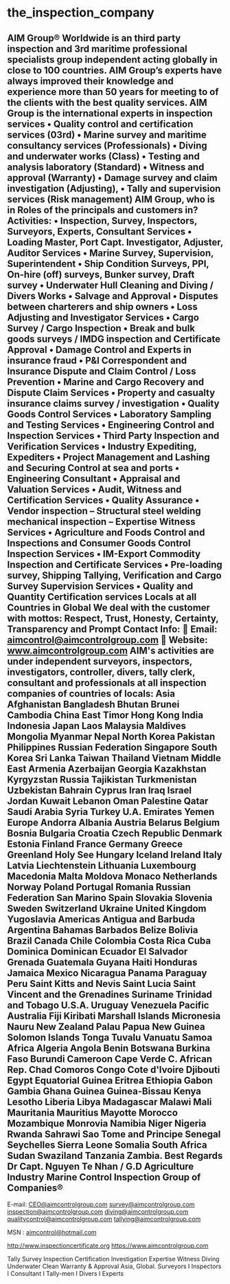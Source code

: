# the_inspection_company
AIM Group® Worldwide is an third party inspection and 3rd maritime professional specialists group independent acting globally in close to 100 countries.
AIM Group’s experts have always improved their knowledge and experience more than 50 years for meeting to of the clients with the best quality services.
AIM Group is the international experts in inspection services
•	Quality control and certification services (03rd)
•	Marine survey and maritime consultancy services (Professionals)
•	Diving and underwater works (Class)
•	Testing and analysis laboratory (Standard)
•	Witness and approval (Warranty)
•	Damage survey and claim investigation (Adjusting), 
•	Tally and supervision services (Risk management)
AIM Group, who is in Roles of the principals and customers in?
Activities:
•	Inspection, Survey, Inspectors, Surveyors, Experts, Consultant Services
•	Loading Master, Port Capt. Investigator, Adjuster, Auditor Services 
•	Marine Survey, Supervision, Superintendent
•	Ship Condition Surveys, PPI, On-hire (off) surveys, Bunker survey, Draft survey
•	Underwater Hull Cleaning and Diving / Divers Works
•	Salvage and Approval
•	Disputes between charterers and ship owners
•	Loss Adjusting and Investigator Services
•	Cargo Survey / Cargo Inspection
•	Break and bulk goods surveys / IMDG inspection and Certificate Approval 
•	Damage Control and Experts in insurance fraud
•	P&I Correspondent and Insurance Dispute and Claim Control / Loss Prevention
•	Marine and Cargo Recovery and Dispute Claim Services
•	Property and casualty insurance claims survey / investigation
•	Quality Goods Control Services 
•	Laboratory Sampling and Testing Services 
•	Engineering Control and Inspection Services
•	Third Party Inspection and Verification Services
•	Industry Expediting, Expediters
•	Project Management and Lashing and Securing Control at sea and ports
•	Engineering Consultant
•	Appraisal and Valuation Services
•	Audit, Witness and Certification Services
•	Quality Assurance
•	Vendor inspection – Structural steel welding mechanical inspection – Expertise Witness Services
•	Agriculture and Foods Control and Inspections and Consumer Goods Control Inspection Services
•	IM-Export Commodity Inspection and Certificate Services
•	Pre-loading survey, Shipping Tallying, Verification and Cargo Survey Supervision Services
•	Quality and Quantity Certification services
Locals at all Countries in Global
We deal with the customer with mottos:
Respect, Trust, Honesty, Certainty, Transparency and Prompt
Contact Info: 
🔶 Email: aimcontrol@aimcontrolgroup.com 
🔶 Website: www.aimcontrolgroup.com
AIM's activities are under independent surveyors, inspectors, investigators, controller, divers, tally clerk, consultant and professionals at all inspection companies of countries of locals:
Asia
Afghanistan Bangladesh Bhutan Brunei Cambodia China East Timor Hong Kong India Indonesia Japan Laos Malaysia Maldives Mongolia Myanmar Nepal North Korea Pakistan Philippines Russian Federation Singapore South Korea Sri Lanka Taiwan Thailand Vietnam
Middle East
Armenia Azerbaijan Georgia Kazakhstan Kyrgyzstan Russia Tajikistan Turkmenistan Uzbekistan Bahrain Cyprus Iran Iraq Israel Jordan Kuwait Lebanon Oman Palestine Qatar Saudi Arabia Syria Turkey U.A. Emirates Yemen
Europe
Andorra Albania Austria Belarus Belgium Bosnia Bulgaria Croatia Czech Republic Denmark Estonia Finland France Germany Greece Greenland Holy See Hungary Iceland Ireland Italy Latvia Liechtenstein Lithuania Luxembourg Macedonia Malta Moldova Monaco Netherlands Norway Poland Portugal Romania Russian Federation San Marino Spain Slovakia Slovenia Sweden Switzerland Ukraine United Kingdom Yugoslavia
Americas
Antigua and Barbuda Argentina Bahamas Barbados Belize Bolivia Brazil Canada Chile Colombia Costa Rica Cuba Dominica Dominican Ecuador El Salvador Grenada Guatemala Guyana Haiti Honduras Jamaica Mexico Nicaragua Panama Paraguay Peru Saint Kitts and Nevis Saint Lucia Saint Vincent and the Grenadines Suriname Trinidad and Tobago U.S.A. Uruguay Venezuela
Pacific
Australia Fiji Kiribati Marshall Islands Micronesia Nauru New Zealand Palau Papua New Guinea Solomon Islands Tonga Tuvalu Vanuatu Samoa
Africa
Algeria Angola Benin Botswana Burkina Faso Burundi Cameroon Cape Verde C. African Rep. Chad Comoros Congo Cote d'Ivoire Djibouti Egypt Equatorial Guinea Eritrea Ethiopia Gabon Gambia Ghana Guinea Guinea-Bissau Kenya Lesotho Liberia Libya Madagascar Malawi Mali Mauritania Mauritius Mayotte Morocco Mozambique Monrovia Namibia Niger Nigeria Rwanda Sahrawi Sao Tome and Principe Senegal Seychelles Sierra Leone Somalia South Africa Sudan Swaziland Tanzania Zambia.
Best Regards
Dr Capt. Nguyen Te Nhan / G.D 
Agriculture Industry Marine Control Inspection Group of Companies®
------------------------------------------------------------------------------------------------------------------------------------------------------------------------------------------------------------------------------------------------------------------------------------------------------------------------------------------
E-mail:   CEO@aimcontrolgroup.com
              survey@aimcontrolgroup.com
              inspection@aimcontrolgroup.com
              diving@aimcontrolgroup.com
              qualitycontrol@aimcontrolgroup.com
              tallying@aimcontrolgroup.com
 
MSN   :  aimcontrol@hotmail.com 

http://www.inspectioncertificate.org
https://www.aimcontrolgroup.com 

Tally Survey Inspection Certification Investigation Expertise Witness 
Diving Underwater Clean Warranty & Approval Asia, Global. 
Surveyors I Inspectors I Consultant I Tally-men I Divers I Experts
